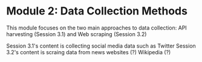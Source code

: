 # Module 2: Data Collection Methods

This module focuses on the two main approaches to data collection: API harvesting (Session 3.1) and Web scraping (Session 3.2)

Session 3.1's content is collecting social media data such as Twitter
Session 3.2's content is scraing data from news websites (?) Wikipedia (?)
